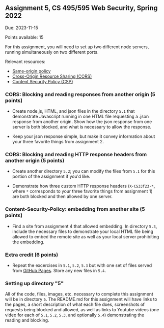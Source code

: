 ## Assignment 5, CS 495/595 Web Security, Spring 2022

Due: 2023-11-15

Points available: 15

For this assignment, you will need to set up two different node servers, running simultaneously on two different ports.

Relevant resources:

* [Same-origin policy](https://developer.mozilla.org/en-US/docs/Web/Security/Same-origin_policy)
* [Cross-Origin Resource Sharing (CORS)](https://developer.mozilla.org/en-US/docs/Web/HTTP/CORS)
* [Content Security Policy (CSP)](https://developer.mozilla.org/en-US/docs/Web/HTTP/CSP)

### CORS: Blocking and reading responses from another origin (5 points)

* Create node.js, HTML, and json files in the directory ```5.1``` that demonstrate Javascript running in one HTML file requesting a .json response from another origin.  Show how the json response from one server is both blocked, and what is necessary to allow the response. 

* Keep your json response simple, but make it convey information about your three favorite things from assignment 2.

### CORS: Blocking and reading HTTP response headers from another origin (5 points)

* Create another directory ```5.2```; you can modify the files from ```5.1``` for this portion of the assignment if you'd like.

* Demonstrate how three custom HTTP response headers (```X-CS33f23-*```, where ```*``` corresponds to your three favorite things from assignment 1) are both blocked and then allowed by one server.  

### Content-Security-Policy: embedding from another site (5 points)

* Find a site from assignment 4 that allowed embedding.  In directory ```5.3```, include the necessary files to demonstrate your local HTML file being allowed to embed the remote site as well as your local server prohibiting the embedding.

### Extra credit (6 points)

* Repeat the excercises in ```5.1```, ```5.2```, ```5.3``` but with one set of files served from [GitHub Pages](https://pages.github.com/).   Store any new files in ```5.4```.

### Setting up directory "5"

All of the code, files, images, etc. necessary to complete this assignment will be in directory ```5```.  The README.md for this assignment will have links to the pages, a short description of what each file does, screenshots of requests being blocked and allowed, as well as links to Youtube videos (one video for each of ```5.1```, ```5.2```, ```5.3```, and optionally ```5.4```) demonstrating the reading and blocking.  

